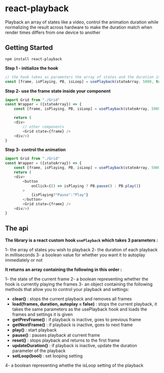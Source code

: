 # react-playback

Playback an array of states like a video, control the animation duration while normalizing the result across hardware to make the duration match when render times differs from one device to another

## Getting Started

```
npm install react-playback
```

**Step 1 - initialize the hook**

```js
// the hook takes as parameters the array of states and the duration in ms and the autoplay setting in boolean which defaults to false
const [frame, isPlaying, PB, isLoop] = usePlayback(stateArray, 5000, true);
```

**Step 2- use the frame state inside your component**

```js
import Grid from "./Grid"
const Wrapper = ({stateArray}) => {
	const [frame, isPlaying, PB, isLoop] = usePlayback(stateArray, 5000, true);

	return (
	<div>
		// other components
		<Grid state={frame} />
	<div/>)
}
```

**Step 3- control the animation**

```js
import Grid from "./Grid"
const Wrapper = ({stateArray}) => {
	const [frame, isPlaying, PB, isLoop] = usePlayback(stateArray, 5000, true);
	return (
	<div>
		<button
			onClick={() => isPlaying ? PB.pause() : PB.play()}
		>
			{isPlaying?"Pause":"Play"}
		</button>
		<Grid state={frame} />
	<div/>)
}
```

## The api

**The library is a react custom hook `usePlayback` which takes 3 parameters :**

1- the array of states you wish to playback
2- the duration of each playback in milliseconds
3- a boolean value for whether you want it to autoplay immediately or not

**It returns an array containing the following in this order :**

1- the state of the current frame
2- a boolean representing whether the hook is currently playing the frames
3- an object containing the following methods that allow you to control your playback and settings:

- **clear()** : stops the current playback and removes all frames
- **load(frames, duration, autoplay = false)** : stops the current playback, it takes the same parameters as the usePlayback hook and loads the frames and settings it is given
- **getPrevFrame()** : if playback is inactive, goes to previous frame
- **getNextFrame()** : if playback is inactive, goes to next frame
- **play()** : start playback
- **pause()** : pauses playback at current frame
- **reset()** : stops playback and returns to the first frame
- **updateDuration()** : if playback is inactive, update the duration parameter of the playback
- **setLoop(bool)** : set looping setting

4- a boolean representing whethe the isLoop setting of the playback
